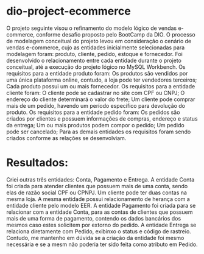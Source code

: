 # dio-project-ecommerce
O projeto seguinte visou o refinamento do modelo lógico de vendas e-commerce, conforme desafio proposto pelo BootCamp da DIO.
O processo de modelagem conceitual do projeto levou em consideração o cenário de vendas e-commerce, cujo as entidades inicialmente selecionadas para modelagem foram: produto, cliente, pedido, estoque e fornecedor. Foi desenvolvido o relacionamento entre cada entidade durante o projeto conceitual, até a execução do projeto lógico no MySQL Workbench. 
Os requisitos para a entidade produto foram: Os produtos são vendidos por uma única plataforma online, contudo, a loja pode ter vendedores terceiros; Cada produto possui um ou mais fornecedor.
Os requisitos para a entidade cliente foram: O cliente pode se cadastrar no site com CPF ou CNPJ; O endereço do cliente determinará o valor do frete; Um cliente pode comprar mais de um pedido, havendo um período específico para devolução do produto.
Os requisitos para a entidade pedido foram: Os pedidos são criados por clientes e possuem informações de compras, endereço e status da entrega; Um ou mais produtos podem compor o pedido; Um pedido pode ser cancelado; 
Para as demais entidades os requisitos foram sendo criados conforme as relações se desenvolviam.
# Resultados:
Criei outras três entidades: Conta, Pagamento e Entrega. 
A entidade Conta foi criada para atender clientes que possuem mais de uma conta, sendo elas de razão social CPF ou CPNPJ. Um cliente pode ter duas contas na mesma loja. A mesma entidade possui relacionamento de herança com a entidade cliente pelo modelo EER.
A entidade Pagamento foi criada para se relacionar com a entidade Conta, para as contas de clientes que possuem mais de uma forma de pagamento, contendo os dados bancários dos mesmos caso estes solicitem por extorno do pedido. 
A entidade Entrega se relaciona diretamente com Pedido, exibinxo o status e código de rastreio. Contudo, me mantenho em dúvida se a criação da entidade foi mesmo necessária e se a mesm não poderia ter sido feita como atributo em Pedido.
